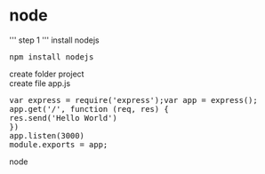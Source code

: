 node
====
''' step 1 '''
install nodejs
<pre>
npm install nodejs
</pre>
create folder project <br />
create file app.js
<pre>var express = require('express');var app = express();
app.get('/', function (req, res) {
res.send('Hello World')
})
app.listen(3000)
module.exports = app;</pre>

node
